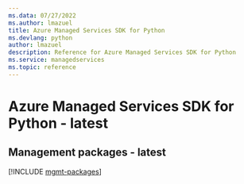 ```yaml
---
ms.data: 07/27/2022
ms.author: lmazuel
title: Azure Managed Services SDK for Python
ms.devlang: python
author: lmazuel
description: Reference for Azure Managed Services SDK for Python
ms.service: managedservices
ms.topic: reference
---
```

# Azure Managed Services SDK for Python - latest

## Management packages - latest
[!INCLUDE [mgmt-packages](managed-services-mgmt-index.md)]